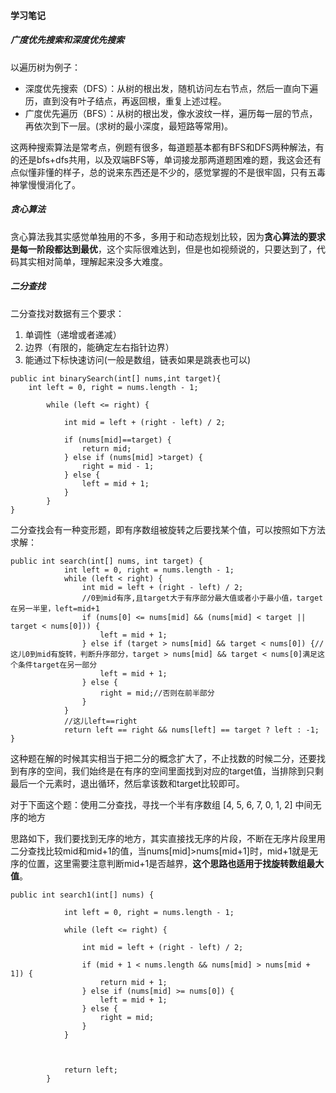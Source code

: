 #### 学习笔记

##### 广度优先搜索和深度优先搜索

以遍历树为例子：

- 深度优先搜索（DFS）：从树的根出发，随机访问左右节点，然后一直向下遍历，直到没有叶子结点，再返回根，重复上述过程。
- 广度优先遍历（BFS）：从树的根出发，像水波纹一样，遍历每一层的节点，再依次到下一层。(求树的最小深度，最短路等常用)。

这两种搜索算法是常考点，例题有很多，每道题基本都有BFS和DFS两种解法，有的还是bfs+dfs共用，以及双端BFS等，单词接龙那两道题困难的题，我这会还有点似懂非懂的样子，总的说来东西还是不少的，感觉掌握的不是很牢固，只有五毒神掌慢慢消化了。

##### 贪心算法

贪心算法我其实感觉单独用的不多，多用于和动态规划比较，因为**贪心算法的要求是每一阶段都达到最优**，这个实际很难达到，但是也如视频说的，只要达到了，代码其实相对简单，理解起来没多大难度。

##### 二分查找

二分查找对数据有三个要求：

1. 单调性（递增或者递减）
2. 边界（有限的，能确定左右指针边界）
3. 能通过下标快速访问(一般是数组，链表如果是跳表也可以)

```
public int binarySearch(int[] nums,int target){
    int left = 0, right = nums.length - 1;

        while (left <= right) {

            int mid = left + (right - left) / 2;

            if (nums[mid]==target) {
                return mid;
            } else if (nums[mid] >target) {
                right = mid - 1;
            } else {
                left = mid + 1;
            }
        }
}

```

二分查找会有一种变形题，即有序数组被旋转之后要找某个值，可以按照如下方法求解：

```
public int search(int[] nums, int target) {
            int left = 0, right = nums.length - 1;
            while (left < right) {
                int mid = left + (right - left) / 2;
                //0到mid有序,且target大于有序部分最大值或者小于最小值，target在另一半里，left=mid+1
                if (nums[0] <= nums[mid] && (nums[mid] < target || target < nums[0])) {
                    left = mid + 1;
                } else if (target > nums[mid] && target < nums[0]) {//这儿0到mid有旋转，判断升序部分，target > nums[mid] && target < nums[0]满足这个条件target在另一部分
                    left = mid + 1;
                } else {
                    right = mid;//否则在前半部分
                }
            }
            //这儿left==right
            return left == right && nums[left] == target ? left : -1;
}
```

这种题在解的时候其实相当于把二分的概念扩大了，不止找数的时候二分，还要找到有序的空间，我们始终是在有序的空间里面找到对应的target值，当排除到只剩最后一个元素时，退出循环，然后拿该数和target比较即可。

对于下面这个题：使用二分查找，寻找一个半有序数组 [4, 5, 6, 7, 0, 1, 2] 中间无序的地方

思路如下，我们要找到无序的地方，其实直接找无序的片段，不断在无序片段里用二分查找比较mid和mid+1的值，当nums[mid]>nums[mid+1]时，mid+1就是无序的位置，这里需要注意判断mid+1是否越界，**这个思路也适用于找旋转数组最大值**。

```
public int search1(int[] nums) {

            int left = 0, right = nums.length - 1;

            while (left <= right) {

                int mid = left + (right - left) / 2;

                if (mid + 1 < nums.length && nums[mid] > nums[mid + 1]) {
                    return mid + 1;
                } else if (nums[mid] >= nums[0]) {
                    left = mid + 1;
                } else {
                    right = mid;
                }
            }



            return left;
        }
```

